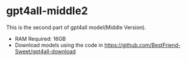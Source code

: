 # gpt4all-middle2

This is the second part of gpt4all model(Middle Version).

- RAM Required: 16GB
- Download models using the code in https://github.com/BestFriend-Sweet/gpt4all-download
